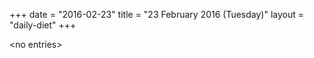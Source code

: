 +++
date = "2016-02-23"
title = "23 February 2016 (Tuesday)"
layout = "daily-diet"
+++


\<no entries\>
